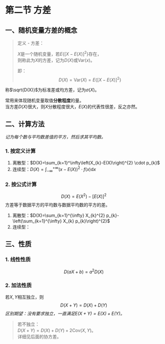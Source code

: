 # 第二节 方差

## 一、随机变量方差的概念

> 定义 - 方差：
>
> $X$是一个随机变量，若$E\{[X-E(X)]^2\}$存在，  
> 则称此为$X$的方差，记为$D(X)$或$\textrm{Var}(x)$。
>
> 即：
> $$D(X)=\textrm{Var}(X)=E\{[X-E(X)]^2\}$$

称$\sqrt{D(X)}$为标准差或均方差，记为$\sigma(X)$。

常用来体现随机变量取值**分散程度**的量。  
当方差$D(X)$很大，则$X$分散程度很大，$E(X)$的代表性很差，反之亦然。

## 二、计算方法

*记为每个数与平均数差值的平方，然后求其平均数。*

### 1. 按定义计算

1. 离散型：$D(X)=\sum_{k=1}^\infty\left(X_{k}-E(X)\right)^{2} \cdot p_{k}$
2. 连续型：$D(X)=\int_{-\infty}^{+\infty}(x-E(X))^{2}\cdot f(x) \textrm{d} x$

### 2. 按公式计算

$$D(X)=E(X^2)-[E(X)]^2$$
方差等于数据平方的平均数与数据平均数的平方的差。

1. 离散型：$D(X)=\sum_{k=1}^{\infty} X_{k}^{2} p_{k}-\left(\sum_{k=1}^{\infty} X_{k} p_{k}\right)^{2}$
2. 连续型：

## 三、性质

### 1. 线性性质

$$D(aX+b)=a^2D(X)$$

### 2. 加法性质

若$X,Y$相互独立，则
$$D(X+Y)=D(X)+D(Y)$$
*区别期望：没有要求独立，一直满足$E(X+Y)=E(X)+E(Y)$。*

> 若不独立：  
> $D(X+Y)=D(X)+D(Y)+2\textrm{Cov}(X,Y)$。  
> 详细见后面的协方差。
